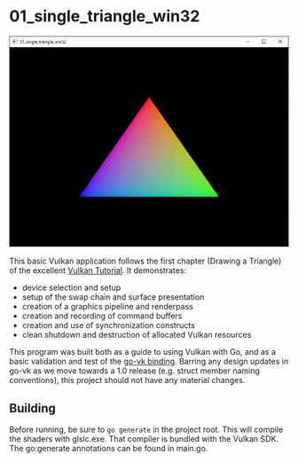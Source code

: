 # 01_single_triangle_win32

![01](01_single_triangle/screenshot.png?raw=true)

This basic Vulkan application follows the first chapter (Drawing a Triangle) of the excellent [Vulkan
Tutorial](https://vulkan-tutorial.com). It demonstrates:

* device selection and setup
* setup of the swap chain and surface presentation
* creation of a graphics pipeline and renderpass
* creation and recording of command buffers
* creation and use of synchronization constructs
* clean shutdown and destruction of allocated Vulkan resources

This program was built both as a guide to using Vulkan with Go, and as a basic validation and test of the [go-vk
binding](https://github.com/bbredesen/go-vk). Barring any design updates in go-vk as we move towards a 1.0 release
(e.g. struct member naming conventions), this project should not have any material changes.

## Building

Before running, be sure to `go generate` in the project root. This will compile the shaders with glslc.exe. That
compiler is bundled with the Vulkan SDK. The go:generate annotations can be found in main.go.
